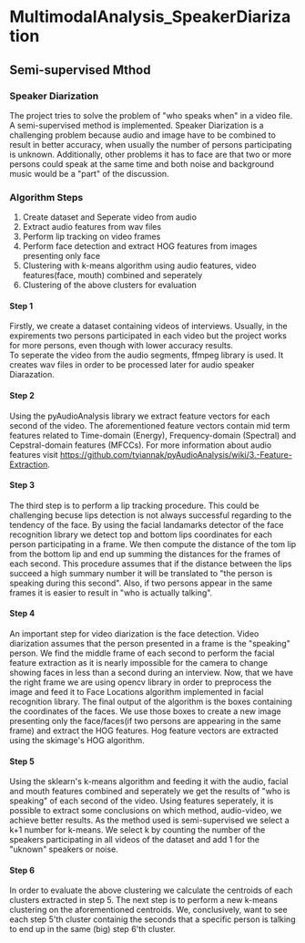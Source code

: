 # MultimodalAnalysis_SpeakerDiarization
## Semi-supervised Mthod


### Speaker Diarization

The project tries to solve the problem of "who speaks when" in a video file. A semi-supervised method is implemented. Speaker Diarization is a challenging problem because audio and image have to be combined to result in better accuracy, when usually the number of persons participating is unknown. Additionally, other problems it has to face are that two or more persons could speak at the same time and both noise and background music would be a "part" of the discussion.


### Algorithm Steps

1. Create dataset and Seperate video from audio
2. Extract audio features from wav files
3. Perform lip tracking on video frames
4. Perform face detection and extract HOG features from images presenting only face
5. Clustering with k-means algorithm using audio features, video features(face, mouth) combined and seperately
6. Clustering of the above clusters for evaluation

#### Step 1

Firstly, we create a dataset containing videos of interviews. Usually, in the expirements two persons participated in each video but the project works for more persons, even though with lower accuracy results.  
To seperate the video from the audio segments, ffmpeg library is used. It creates wav files in order to be processed later for audio speaker Diarazation.

#### Step 2

Using the pyAudioAnalysis library we extract feature vectors for each second of the video. The aforementioned feature vectors contain mid term features related to Time-domain (Energy), Frequency-domain (Spectral) and Cepstral-domain features (MFCCs). For more information about audio features visit https://github.com/tyiannak/pyAudioAnalysis/wiki/3.-Feature-Extraction.

#### Step 3

The third step is to perform a lip tracking procedure. This could be challenging becuse lips detection is not always successful regarding to the tendency of the face. By using the facial landamarks detector of the face recognition library we detect top and bottom lips coordinates for each person participating in a frame. We then compute the distance of the tom lip from the bottom lip and end up summing the distances for the frames of each second. This procedure assumes that if the distance between the lips succeed a high summary number it will be translated to "the person is speaking during this second". Also, if two persons appear in the same frames it is easier to result in "who is actually talking".

#### Step 4

An important step for video diarization is the face detection. Video diarization assumes that the person presented in a frame is the "speaking" person.  We find the middle frame of each second to perform the facial feature extraction as it is nearly impossible for the camera to change showing faces in less than a second during an interview. Now, that we have the right frame we are using opencv library in order to preprocess the image and feed it to Face Locations algorithm implemented in facial recognition library. The final output of the algorithm is the boxes containing the coordinates of the faces. We use those boxes to create a new image presenting only the face/faces(if two persons are appearing in the same frame) and extract the HOG features. Hog feature vectors are extracted using the skimage's HOG algorithm.

#### Step 5

Using the sklearn's k-means algorithm and feeding it with the audio, facial and mouth features combined and seperately we get the results of "who is speaking" of each second of the video. Using features seperately, it is possible to extract some conclusions on which method, audio-video, we achieve better results.
As the method used is semi-supervised we select a k+1 number for k-means. We select k by counting the number of the speakers participating in all videos of the dataset and add 1 for the "uknown" speakers or noise.

#### Step 6

In order to evaluate the above clustering we calculate the centroids of each clusters extracted in step 5. The next step is to perform a new k-means clustering on the aforementioned centroids. We, conclusively, want to see each step 5'th cluster containig the seconds that a specific person is talking to end up in the same (big) step 6'th cluster. 
